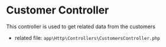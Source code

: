 

# Customer Controller

This controller is used to get related data from the customers

- related file: `app\Http\Controllers\CustomersController.php`